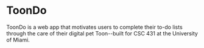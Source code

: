 # ToonDo
ToonDo is a web app that motivates users to complete their to-do lists through the care of their digital pet Toon--built for CSC 431 at the University of Miami.
